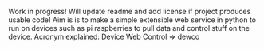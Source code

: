 Work in progress! Will update readme and add license if project produces usable code! 
Aim is is to make a simple extensible web service in python to run on devices such as pi raspberries to pull data and control stuff on the device. Acronym explained: Device Web Control => dewco
